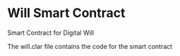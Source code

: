 # Will Smart Contract
Smart Contract for Digital Will

The will.clar file contains the code for the smart contract

